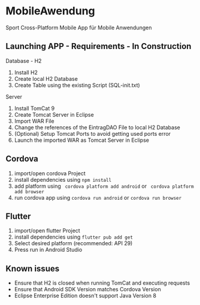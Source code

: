 # MobileAwendung
Sport Cross-Platform Mobile App für Mobile Anwendungen

## Launching APP - Requirements - In Construction
Database - H2
1. Install H2
2. Create local H2 Database
3. Create Table using the existing Script (SQL-init.txt)

Server
1. Install TomCat 9
2. Create Tomcat Server in Eclipse
3. Import WAR File
4. Change the references of the EintragDAO File to local H2 Database
5. (Optional) Setup Tomcat Ports to avoid getting used ports error
6. Launch the imported WAR as Tomcat Server in Eclipse

## Cordova
1. import/open cordova Project
2. install dependencies using ```npm install```
3. add platform using ``` cordova platform add android``` or ``` cordova platform add browser```
4. run cordova app using ```cordova run android``` or ```cordova run browser```

## Flutter
1. import/open flutter Project
2. install dependencies using ```flutter pub add get```
3. Select desired platform (recommended: API 29)
4. Press run in Android Studio

## Known issues
- Ensure that H2 is closed when running TomCat and executing requests
- Ensure that Android SDK Version matches Cordova Version
- Eclipse Enterprise Edition doesn't support Java Version 8
